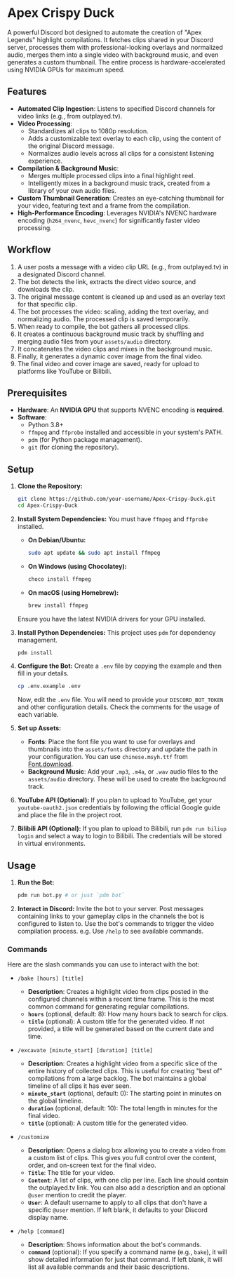 # Apex Crispy Duck

A powerful Discord bot designed to automate the creation of "Apex Legends" highlight compilations. It fetches clips shared in your Discord server, processes them with professional-looking overlays and normalized audio, merges them into a single video with background music, and even generates a custom thumbnail. The entire process is hardware-accelerated using NVIDIA GPUs for maximum speed.

## Features

*   **Automated Clip Ingestion**: Listens to specified Discord channels for video links (e.g., from outplayed.tv).
*   **Video Processing**:
    *   Standardizes all clips to 1080p resolution.
    *   Adds a customizable text overlay to each clip, using the content of the original Discord message.
    *   Normalizes audio levels across all clips for a consistent listening experience.
*   **Compilation & Background Music**:
    *   Merges multiple processed clips into a final highlight reel.
    *   Intelligently mixes in a background music track, created from a library of your own audio files.
*   **Custom Thumbnail Generation**: Creates an eye-catching thumbnail for your video, featuring text and a frame from the compilation.
*   **High-Performance Encoding**: Leverages NVIDIA's NVENC hardware encoding (`h264_nvenc`, `hevc_nvenc`) for significantly faster video processing.

## Workflow

1.  A user posts a message with a video clip URL (e.g., from outplayed.tv) in a designated Discord channel.
2.  The bot detects the link, extracts the direct video source, and downloads the clip.
3.  The original message content is cleaned up and used as an overlay text for that specific clip.
4.  The bot processes the video: scaling, adding the text overlay, and normalizing audio. The processed clip is saved temporarily.
5.  When ready to compile, the bot gathers all processed clips.
6.  It creates a continuous background music track by shuffling and merging audio files from your `assets/audio` directory.
7.  It concatenates the video clips and mixes in the background music.
8.  Finally, it generates a dynamic cover image from the final video.
9.  The final video and cover image are saved, ready for upload to platforms like YouTube or Bilibili.

## Prerequisites

*   **Hardware**: An **NVIDIA GPU** that supports NVENC encoding is **required**.
*   **Software**:
    *   Python 3.8+
    *   `ffmpeg` and `ffprobe` installed and accessible in your system's PATH.
    *   `pdm` (for Python package management).
    *   `git` (for cloning the repository).

## Setup

1.  **Clone the Repository:**
    ```bash
    git clone https://github.com/your-username/Apex-Crispy-Duck.git
    cd Apex-Crispy-Duck
    ```

2.  **Install System Dependencies:**
    You must have `ffmpeg` and `ffprobe` installed.
    *   **On Debian/Ubuntu:**
        ```bash
        sudo apt update && sudo apt install ffmpeg
        ```
    *   **On Windows (using Chocolatey):**
        ```bash
        choco install ffmpeg
        ```
    *   **On macOS (using Homebrew):**
        ```bash
        brew install ffmpeg
        ```
    Ensure you have the latest NVIDIA drivers for your GPU installed.

3.  **Install Python Dependencies:**
    This project uses `pdm` for dependency management.
    ```bash
    pdm install
    ```

4.  **Configure the Bot:**
    Create a `.env` file by copying the example and then fill in your details.
    ```bash
    cp .env.example .env
    ```
    Now, edit the `.env` file. You will need to provide your `DISCORD_BOT_TOKEN` and other configuration details. Check the comments for the usage of each variable.

5.  **Set up Assets:**
    *   **Fonts**: Place the font file you want to use for overlays and thumbnails into the `assets/fonts` directory and update the path in your configuration. You can use `chinese.msyh.ttf` from [Font.download](https://font.download/font/microsoft-yahei).
    *   **Background Music**: Add your `.mp3`, `.m4a`, or `.wav` audio files to the `assets/audio` directory. These will be used to create the background track.

6.  **YouTube API (Optional):**
    If you plan to upload to YouTube, get your `youtube-oauth2.json` credentials by following the official Google guide and place the file in the project root.

7.  **Bilibili API (Optional):**
    If you plan to upload to Bilibili, run `pdm run biliup login` and select a way to login to Bilibili. The credentials will be stored in virtual environments.

## Usage

1.  **Run the Bot:**
    ```bash
    pdm run bot.py # or just `pdm bot`
    ```

2.  **Interact in Discord:**
    Invite the bot to your server. Post messages containing links to your gameplay clips in the channels the bot is configured to listen to. Use the bot's commands to trigger the video compilation process. e.g. Use `/help` to see available commands.

### Commands

Here are the slash commands you can use to interact with the bot:

*   `/bake [hours] [title]`
    *   **Description**: Creates a highlight video from clips posted in the configured channels within a recent time frame. This is the most common command for generating regular compilations.
    *   **`hours`** (optional, default: 8): How many hours back to search for clips.
    *   **`title`** (optional): A custom title for the generated video. If not provided, a title will be generated based on the current date and time.

*   `/excavate [minute_start] [duration] [title]`
    *   **Description**: Creates a highlight video from a specific slice of the entire history of collected clips. This is useful for creating "best of" compilations from a large backlog. The bot maintains a global timeline of all clips it has ever seen.
    *   **`minute_start`** (optional, default: 0): The starting point in minutes on the global timeline.
    *   **`duration`** (optional, default: 10): The total length in minutes for the final video.
    *   **`title`** (optional): A custom title for the generated video.

*   `/customize`
    *   **Description**: Opens a dialog box allowing you to create a video from a custom list of clips. This gives you full control over the content, order, and on-screen text for the final video.
    *   **`Title`**: The title for your video.
    *   **`Content`**: A list of clips, with one clip per line. Each line should contain the outplayed.tv link. You can also add a description and an optional `@user` mention to credit the player.
    *   **`User`**: A default username to apply to all clips that don't have a specific `@user` mention. If left blank, it defaults to your Discord display name.

*   `/help [command]`
    *   **Description**: Shows information about the bot's commands.
    *   **`command`** (optional): If you specify a command name (e.g., `bake`), it will show detailed information for just that command. If left blank, it will list all available commands and their basic descriptions.
